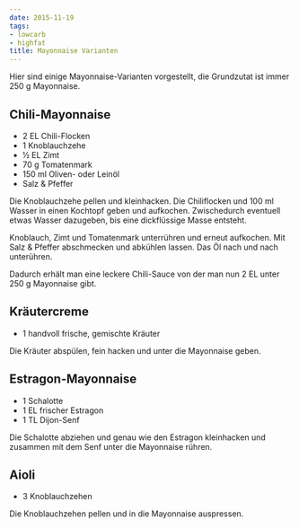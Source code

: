 ```yaml
---
date: 2015-11-19
tags:
- lowcarb
- highfat
title: Mayonnaise Varianten
---
```


Hier sind einige Mayonnaise-Varianten vorgestellt, die Grundzutat ist immer 250 g Mayonnaise.

## Chili-Mayonnaise
- 2 EL      Chili-Flocken
- 1         Knoblauchzehe
- ½ EL      Zimt
- 70 g      Tomatenmark
- 150 ml    Oliven- oder Leinöl
- Salz & Pfeffer

Die Knoblauchzehe pellen und kleinhacken. Die Chiliflocken und 100 ml Wasser in einen Kochtopf geben und aufkochen. Zwischedurch eventuell etwas Wasser dazugeben, bis eine dickflüssige Masse entsteht.

Knoblauch, Zimt und Tomatenmark unterrühren und erneut aufkochen. Mit Salz & Pfeffer abschmecken und abkühlen lassen. Das Öl nach und nach unterühren.

Dadurch erhält man eine leckere Chili-Sauce von der man nun 2 EL unter 250 g Mayonnaise gibt.

## Kräutercreme
- 1 handvoll frische, gemischte Kräuter

Die Kräuter abspülen, fein hacken und unter die Mayonnaise geben.

## Estragon-Mayonnaise
- 1     Schalotte
- 1 EL  frischer Estragon
- 1 TL  Dijon-Senf

Die Schalotte abziehen und genau wie den Estragon kleinhacken und zusammen mit dem Senf unter die Mayonnaise rühren.

## Aioli
- 3     Knoblauchzehen

Die Knoblauchzehen pellen und in die Mayonnaise auspressen.
